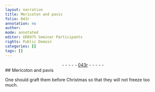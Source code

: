 ```yaml
---
layout: narrative
title: Mericoton and pavis
folio: 043r
annotation: no
author:
mode: annotated
editor: GR8975 Seminar Participants
rights: Public Domain
categories: []
tags: []
---
```


 <div class="folio" align="center">- - - - - <a href="http://gallica.bnf.fr/ark:/12148/btv1b10500001g/f91.image" target="_blank">043r</a> - - - - - </div> 
## Mericoton and pavis

 
One should graft them before Christmas so that they will not freeze too much.
 